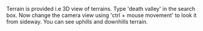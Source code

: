 Terrain is provided i.e 3D view of terrains.
Type 'death valley' in the search box.
Now change the camera view using 'ctrl + mouse movement' to look it from sideway.
You can see uphills and downhills terrain.